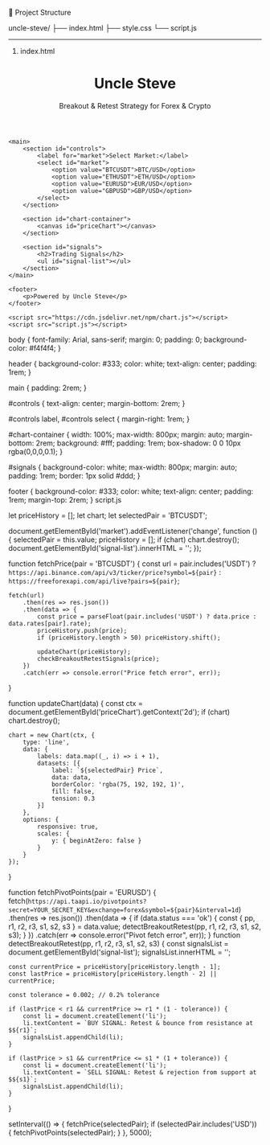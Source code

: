 📁 Project Structure

uncle-steve/
├── index.html
├── style.css
└── script.js


---

1. index.html

<!DOCTYPE html>
<html lang="en">
<head>
    <meta charset="UTF-8">
    <meta name="viewport" content="width=device-width, initial-scale=1.0">
    <title>Uncle Steve - Breakout & Retest Strategy</title>
    <link rel="stylesheet" href="style.css">
</head>
<body>
    <header>
        <h1>Uncle Steve</h1>
        <p>Breakout & Retest Strategy for Forex & Crypto</p>
    </header>

    <main>
        <section id="controls">
            <label for="market">Select Market:</label>
            <select id="market">
                <option value="BTCUSDT">BTC/USD</option>
                <option value="ETHUSDT">ETH/USD</option>
                <option value="EURUSD">EUR/USD</option>
                <option value="GBPUSD">GBP/USD</option>
            </select>
        </section>

        <section id="chart-container">
            <canvas id="priceChart"></canvas>
        </section>

        <section id="signals">
            <h2>Trading Signals</h2>
            <ul id="signal-list"></ul>
        </section>
    </main>

    <footer>
        <p>Powered by Uncle Steve</p>
    </footer>

    <script src="https://cdn.jsdelivr.net/npm/chart.js"></script>
    <script src="script.js"></script>
</body>
</html>

body {
    font-family: Arial, sans-serif;
    margin: 0;
    padding: 0;
    background-color: #f4f4f4;
}

header {
    background-color: #333;
    color: white;
    text-align: center;
    padding: 1rem;
}

main {
    padding: 2rem;
}

#controls {
    text-align: center;
    margin-bottom: 2rem;
}

#controls label,
#controls select {
    margin-right: 1rem;
}

#chart-container {
    width: 100%;
    max-width: 800px;
    margin: auto;
    margin-bottom: 2rem;
    background: #fff;
    padding: 1rem;
    box-shadow: 0 0 10px rgba(0,0,0,0.1);
}

#signals {
    background-color: white;
    max-width: 800px;
    margin: auto;
    padding: 1rem;
    border: 1px solid #ddd;
}

footer {
    background-color: #333;
    color: white;
    text-align: center;
    padding: 1rem;
    margin-top: 2rem;
}
script.js

let priceHistory = [];
let chart;
let selectedPair = 'BTCUSDT';

document.getElementById('market').addEventListener('change', function () {
    selectedPair = this.value;
    priceHistory = [];
    if (chart) chart.destroy();
    document.getElementById('signal-list').innerHTML = '';
});

function fetchPrice(pair = 'BTCUSDT') {
    const url = pair.includes('USDT') ?
        `https://api.binance.com/api/v3/ticker/price?symbol=${pair}` :
        `https://freeforexapi.com/api/live?pairs=${pair}`;

    fetch(url)
        .then(res => res.json())
        .then(data => {
            const price = parseFloat(pair.includes('USDT') ? data.price : data.rates[pair].rate);
            priceHistory.push(price);
            if (priceHistory.length > 50) priceHistory.shift();

            updateChart(priceHistory);
            checkBreakoutRetestSignals(price);
        })
        .catch(err => console.error("Price fetch error", err));
}

function updateChart(data) {
    const ctx = document.getElementById('priceChart').getContext('2d');
    if (chart) chart.destroy();

    chart = new Chart(ctx, {
        type: 'line',
        data: {
            labels: data.map((_, i) => i + 1),
            datasets: [{
                label: `${selectedPair} Price`,
                data: data,
                borderColor: 'rgba(75, 192, 192, 1)',
                fill: false,
                tension: 0.3
            }]
        },
        options: {
            responsive: true,
            scales: {
                y: { beginAtZero: false }
            }
        }
    });
}

function fetchPivotPoints(pair = 'EURUSD') {
    fetch(`https://api.taapi.io/pivotpoints?secret=YOUR_SECRET_KEY&exchange=forex&symbol=${pair}&interval=1d`)
        .then(res => res.json())
        .then(data => {
            if (data.status === 'ok') {
                const { pp, r1, r2, r3, s1, s2, s3 } = data.value;
                detectBreakoutRetest(pp, r1, r2, r3, s1, s2, s3);
            }
        })
        .catch(err => console.error("Pivot fetch error", err));
}
function detectBreakoutRetest(pp, r1, r2, r3, s1, s2, s3) {
    const signalsList = document.getElementById('signal-list');
    signalsList.innerHTML = '';

    const currentPrice = priceHistory[priceHistory.length - 1];
    const lastPrice = priceHistory[priceHistory.length - 2] || currentPrice;

    const tolerance = 0.002; // 0.2% tolerance

    if (lastPrice < r1 && currentPrice >= r1 * (1 - tolerance)) {
        const li = document.createElement('li');
        li.textContent = `BUY SIGNAL: Retest & bounce from resistance at $${r1}`;
        signalsList.appendChild(li);
    }

    if (lastPrice > s1 && currentPrice <= s1 * (1 + tolerance)) {
        const li = document.createElement('li');
        li.textContent = `SELL SIGNAL: Retest & rejection from support at $${s1}`;
        signalsList.appendChild(li);
    }
}

setInterval(() => {
    fetchPrice(selectedPair);
    if (selectedPair.includes('USD')) {
        fetchPivotPoints(selectedPair);
    }
}, 5000);
